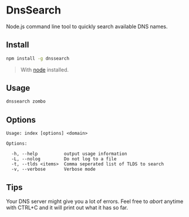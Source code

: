 DnsSearch
=========

Node.js command line tool to quickly search available DNS names.

Install
----

```bash
npm install -g dnssearch
```

> With [node](http://nodejs.org) installed.

Usage
-----

```bash
dnssearch zombo
```

Options
----

```
Usage: index [options] <domain>

Options:

  -h, --help          output usage information
  -L, --nolog         Do not log to a file
  -t, --tlds <items>  Comma seperated list of TLDS to search
  -v, --verbose       Verbose mode
```


Tips
----

Your DNS server might give you a lot of errors. Feel free to _abort_ anytime with CTRL+C and it will print out what it has so far. 
